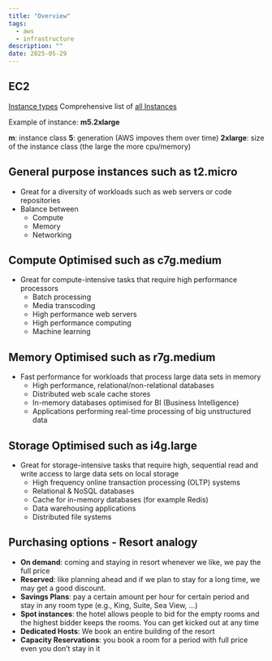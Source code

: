 ```yaml
---
title: "Overview"
tags:
  - aws
  - infrastructure
description: ""
date: 2025-05-29
---
```


## EC2

[Instance types](https://aws.amazon.com/ec2/instance-types/)
Comprehensive list of [all Instances](https://instances.vantage.sh/) 

Example of instance: **m5.2xlarge**

**m**: instance class
**5**: generation (AWS impoves them over time)
**2xlarge**: size of the instance class (the large the more cpu/memory) 

## General purpose instances such as t2.micro

- Great for a diversity of workloads such as web servers or code repositories
- Balance between
	- Compute
	- Memory
	- Networking

## Compute Optimised such as c7g.medium

- Great for compute-intensive tasks that require high performance processors
	- Batch processing
	- Media transcoding
	- High performance web servers
	- High performance computing
	- Machine learning 

## Memory Optimised such as r7g.medium

- Fast performance for workloads that process large data sets in memory
	- High performance, relational/non-relational databases
	- Distributed web scale cache stores
	- In-memory databases optimised for BI (Business Intelligence)
	- Applications performing real-time processing of big unstructured data

## Storage Optimised such as i4g.large

- Great for storage-intensive tasks that require high, sequential read and write access to large data sets on local storage
	- High frequency online transaction processing (OLTP) systems
	- Relational & NoSQL databases
	- Cache for in-memory databases (for example Redis)
	- Data warehousing applications
	- Distributed file systems


## Purchasing options - Resort analogy

- **On demand**: coming and staying in resort whenever we like, we pay the full price 
- **Reserved**: like planning ahead and if we plan to stay for a long time, we may get a good discount. 
- **Savings Plans**: pay a certain amount per hour for certain period and stay in any room type (e.g., King, Suite, Sea View, …) 
- **Spot instances**: the hotel allows people to bid for the empty rooms and the highest bidder keeps the rooms. You can get kicked out at any time
- **Dedicated Hosts**: We book an entire building of the resort
- **Capacity Reservations**: you book a room for a period with full price even you don’t stay in it